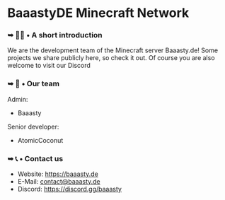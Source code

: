 # BaaastyDE Minecraft Network



### ➥ 🙋‍♀️ • A short introduction
We are the development team of the Minecraft server Baaasty.de! Some projects we share publicly here, so check it out. Of course you are also welcome to visit our Discord


### ➥ 👥 • Our team
Admin:
- Baaasty

Senior developer:
- AtomicCoconut


### ➥ 📞 • Contact us
- Website: https://baaasty.de
- E-Mail: contact@baaasty.de
- Discord: https://discord.gg/baaasty
